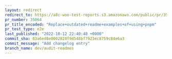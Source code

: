 ```yaml
---
layout: redirect
redirect_to: https://a8c-woo-test-reports.s3.amazonaws.com/public/pr/35064/e2e/index.html
pr_number: 35064
pr_title_encoded: "Replace+outdated+readme+examples+of+using+pnpm"
pr_test_type: e2e
last_published: "2022-10-12 22:40:48 +0000"
commit_sha: 03a6ed8e0002828f9d548bf7923ec8759c84e6a3
commit_message: "Add changelog entry"
branch_name: dev/audit-readmes
---
```

